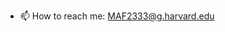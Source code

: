 
- 📫 How to reach me: MAF2333@g.harvard.edu

<!---
mlsjf/mlsjf is a ✨ special ✨ repository because its `README.md` (this file) appears on your GitHub profile.
You can click the Preview link to take a look at your changes.
--->
